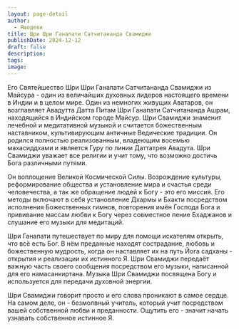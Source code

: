 ```yaml
---
layout: page-detail
author:
  - Яшодеви
title: Шри Шри Ганапати Сатчитананда Свамиджи
publishDate: 2024-12-12
draft: false
description: 
tags: 
image:
---
```

Его Святейшество Шри Шри Ганапати Сатчитананда Свамиджи из Майсура - один из величайших духовных лидеров настоящего времени в Индии и в целом мире. Один из немногих живущих Аватаров, он возглавляет Авадутта Датта Питам Шри Ганапати Сатчитананда Ашрам, находящийся в Индийском городе Майсур. Шри Свамиджи знаменит лечебной и медитативной музыкой и считается божественным наставником, культивирующим античные Ведические традиции. Он родился полностью реализованным, владеющим восемью махасиддхами и является Гуру по линии Даттатрея Авадута. Шри Свамиджи уважает все религии и учит тому, что возможно достичь Бога различными путями.   
  
Он воплощение Великой Космической Силы. Возрождение культуры, реформирование общества и установление мира и счастья среди человечества, а так же обращение людей к Богу - это его миссия. Его методы включают в себя установление Дхармы и Бхакти посредством исполнения Божественных гимнов, повторения имён Господа Бога и прививание массам любви к Богу через совместное пение Бхаджанов и слушание его музыки для медитаций.   
  
Шри Ганапати путешествует по миру для помощи искателям открыть, что всё есть Бог. В нём преданные находят сострадание, любовь и божественную мудрость, когда он наставляет их на путь Йога садханы - открытия и реализации их истинного Я. Шри Свамиджи передаёт важную часть своего сообщения посредством его музыки, написанной для его намасанкиртана. Музыка Шри Свамиджи посвящена Богу и используется для передачи духовной энергии.   
  
Шри Свамиджи говорит просто и его слова проникают в самое сердце. На самом деле, он - безмолвный учитель, который учит посредством вашей собственной любви и преданности. Ощутить его - значит начать узнавать собственное истинное Я.